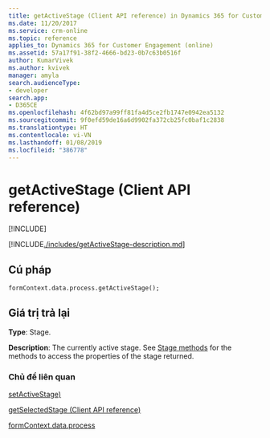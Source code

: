 ```yaml
---
title: getActiveStage (Client API reference) in Dynamics 365 for Customer Engagement| MicrosoftDocs
ms.date: 11/20/2017
ms.service: crm-online
ms.topic: reference
applies_to: Dynamics 365 for Customer Engagement (online)
ms.assetid: 57a17f91-38f2-4666-bd23-0b7c63b0516f
author: KumarVivek
ms.author: kvivek
manager: amyla
search.audienceType:
- developer
search.app:
- D365CE
ms.openlocfilehash: 4f62bd97a99ff81fa4d5ce2fb1747e0942ea5132
ms.sourcegitcommit: 9f0efd59de16a6d9902fa372cb25fc0baf1c2838
ms.translationtype: HT
ms.contentlocale: vi-VN
ms.lasthandoff: 01/08/2019
ms.locfileid: "386778"
---
```

# <a name="getactivestage-client-api-reference"></a>getActiveStage (Client API reference)

[!INCLUDE[](../../../../../includes/cc_applies_to_update_9_0_0.md)]

[!INCLUDE[./includes/getActiveStage-description.md](./includes/getActiveStage-description.md)]

## <a name="syntax"></a>Cú pháp

`formContext.data.process.getActiveStage();`

## <a name="return-value"></a>Giá trị trả lại

**Type**: Stage. 

**Description**: The currently active stage. See [Stage methods](../../formContext-data-process.md#stage-methods) for the methods to access the properties of the stage returned.

### <a name="related-topics"></a>Chủ đề liên quan

[setActiveStage)](setActiveStage.md)

[getSelectedStage (Client API reference)](../getSelectedStage.md)

[formContext.data.process](../../formContext-data-process.md)
 


